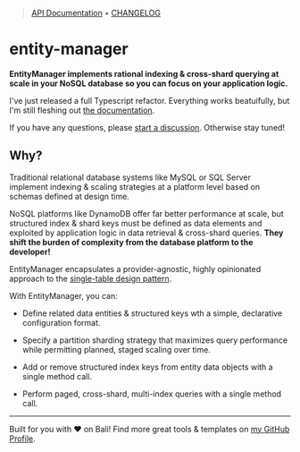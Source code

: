 <!-- TYPEDOC_EXCLUDE -->

> [API Documentation](https://docs.karmanivero.us/entity-manager/) • [CHANGELOG](https://github.com/karmaniverous/entity-manager/tree/main/CHANGELOG.md)

<!-- /TYPEDOC_EXCLUDE -->

# entity-manager

**EntityManager implements rational indexing & cross-shard querying at scale in your NoSQL database so you can focus on your application logic.**

I've just released a full Typescript refactor. Everything works beatuifully, but I'm still fleshing out [the documentation](https://karmanivero.us/projects/entity-manager/intro/).

If you have any questions, please [start a discussion](https://github.com/karmaniverous/entity-manager/discussions). Otherwise stay tuned!

## Why?

Traditional relational database systems like MySQL or SQL Server implement indexing & scaling strategies at a platform level based on schemas defined at design time.

NoSQL platforms like DynamoDB offer far better performance at scale, but structured index & shard keys must be defined as data elements and exploited by application logic in data retrieval & cross-shard queries. **They shift the burden of complexity from the database platform to the developer!**

EntityManager encapsulates a provider-agnostic, highly opinionated approach to the [single-table design pattern](https://aws.amazon.com/blogs/compute/creating-a-single-table-design-with-amazon-dynamodb/).

With EntityManager, you can:

- Define related data entities & structured keys wth a simple, declarative configuration format.

- Specify a partition sharding strategy that maximizes query performance while permitting planned, staged scaling over time.

- Add or remove structured index keys from entity data objects with a single method call.

- Perform paged, cross-shard, multi-index queries with a single method call.

---

Built for you with ❤️ on Bali! Find more great tools & templates on [my GitHub Profile](https://github.com/karmaniverous).
